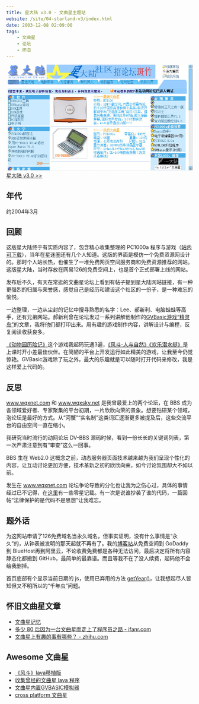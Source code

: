 ```yaml
---
title: 星大陆 v3.0 - 文曲星主题站
website: /site/04-starland-v3/index.html
date: 2003-12-08 02:09:00
tags:
    - 文曲星
    - 论坛
    - 怀旧
---
```


[![页面截图](./star-land-v3/star-land-v3.jpg)](/site/04-starland-v3/index.html)
[星大陆 v3.0 >>](/site/04-starland-v3/index.html)

## 年代
约2004年3月

## 回顾
这版星大陆终于有实质内容了，包含精心收集整理的 PC1000a 程序与游戏（[站内可下载](/site/04-starland-v3/wqx/gvbtool/gvbtool.htm)），当年在星迷圈还有几个人知道。这版的界面是模仿一个免费资源网设计的。那时个人站长热，也催生了一堆免费网页空间服务商和免费资源推荐的网站。这版星大陆，当时存放在网易126的免费空间上，也是首个正式部署上线的网站。

发布后不久，有天在常逛的文曲星论坛上看到有帖子提到星大陆网站链接，有一种更强烈的归属与荣誉感，感觉自己是经历和建设这个社区的一份子，是一种难忘的愉悦。

一边整理，一边从尘封的记忆中搜寻熟悉的名字：Lee、郝新利、电脑蛙蛙等高手，还有兄弟网站。郝新利曾在论坛发过一系列讲解他制作的[GVBasic游戏“精灵岛”](/site/04-starland-v3/wqx/gvbgame/gvbgame.htm)的文章，我将他们都打印出来。用有趣的游戏制作内容，讲解设计与编程，反复阅读收获良多。

[《动物园历险记》](/site/04-starland-v3/wqx/gvbgame/soft/zoo-formal.htm)这个游戏我起码玩通3遍，[《风斗-人与自然》](/site/04-starland-v3/wqx/gvbgame/soft/winda.htm)[《欢乐潜水艇》](/site/04-starland-v3/wqx/gvbgame/soft/subp.htm)是上课时开小差最佳伙伴。在简陋的平台上开发运行如此精美的游戏，让我至今仍觉惊艳。GVBasic游戏除了玩之外，最大的乐趣就是可以随时打开代码来修改，我是这样爱上代码的。

## 反思
www.wqxnet.com 和 www.wqxsky.net 是我曾最爱上的两个论坛，在 BBS 成为各领域爱好者、专家聚集的平台初期，一片欣欣向荣的景象。想要钻研某个领域，泡论坛是最好的方式。从“河蟹”“实名制”这类词汇逐渐更多被提及后，这些交流平台的自由空间一直在缩小。

我研究当时流行的动网论坛 DV-BBS 源码时候，看到一份长长的关键词列表，第一次严肃注意到有“审查”这么一回事。

BBS 生在 Web2.0 这概念之前，动态服务器页面技术越来越为我们呈现个性化的内容，让互动讨论更加方便，技术革新之初的欣欣向荣，如今讨论氛围却大不如以前。

发生在 www.wqxnet.com 论坛争论导致的分化也让我为之伤心过，具体的事情经过已不记得，在[这里](http://wqx.lugede.cn/history.htm)有一些零星记载。有一次是说谁抄袭了谁的代码，一篇回帖“法律保护的是代码不是思想”让我难忘。

## 题外话
为这网站申请了126免费域名当永久域名，但事实证明，没有什么事情是“永久”的，从钟表被发明的那天起就不再有了。我的[博客站](https://www.berlinchan.com)从免费空间到 GoDaddy 到 BlueHost再到阿里云，不论收费免费都是各种无法访问，最后决定将所有内容静态化都搬到 GitHub，最简单的最靠谱。而且等我不在了没人续费，起码他不会给我删掉。

首页底部有个显示当前日期的 js，使用已弃用的方法 [getYear()](https://developer.mozilla.org/zh-CN/docs/Web/JavaScript/Reference/Global_Objects/Date/getYear)，让我想起尽人皆知但又不明所以的“千年虫”问题。

## 怀旧文曲星文章
- [文曲星记忆](http://wqx.lugede.cn/index.htm)
- [多少 80 后因为一台文曲星而走上了程序员之路 - ifanr.com](https://www.ifanr.com/1158241)
- [文曲星上有趣的事有哪些？ - zhihu.com](https://www.zhihu.com/question/23369076)

## Awesome 文曲星
- [《风斗》lava移植版](https://github.com/wangyu-/wind)
- [收集曾经的文曲星 lava 程序](https://github.com/sbhhbs/lava_collection)
- [文曲星内置GVBASIC模拟器](https://github.com/fancyblock/GVBASIC)
- [cross platform 文曲星](https://github.com/Wang-Yue/NC1020)
